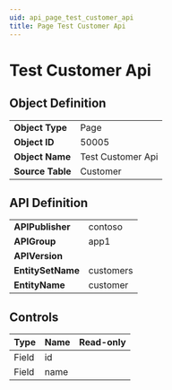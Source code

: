 ```yaml
---
uid: api_page_test_customer_api
title: Page Test Customer Api
---
```

# Test Customer Api

## Object Definition

<table>
<tr><td><b>Object Type</b></td><td>Page</td></tr>
<tr><td><b>Object ID</b></td><td>50005</td></tr>
<tr><td><b>Object Name</b></td><td>Test Customer Api</td></tr>
<tr><td><b>Source Table</b></td><td>Customer</td></tr>
</table>

## API Definition

<table>
<tr><td><b>APIPublisher</b></td><td>contoso</td></tr>
<tr><td><b>APIGroup</b></td><td>app1</td></tr>
<tr><td><b>APIVersion</b></td><td></td></tr>
<tr><td><b>EntitySetName</b></td><td>customers</td></tr>
<tr><td><b>EntityName</b></td><td>customer</td></tr>
</table>

## Controls

| Type | Name | Read-only |
| ---- | ------- | ----------- |
| Field | id |  |
| Field | name |  |

